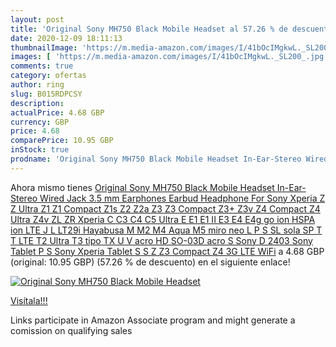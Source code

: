 ```yaml
---
layout: post
title: 'Original Sony MH750 Black Mobile Headset al 57.26 % de descuento'
date: 2020-12-09 18:11:13
thumbnailImage: 'https://m.media-amazon.com/images/I/41bOcIMgkwL._SL200_.jpg'
images: [ 'https://m.media-amazon.com/images/I/41bOcIMgkwL._SL200_.jpg' ]
comments: true
category: ofertas
author: ring
slug: B015RDPCSY
description:
actualPrice: 4.68 GBP
currency: GBP
price: 4.68
comparePrice: 10.95 GBP
inStock: true
prodname: 'Original Sony MH750 Black Mobile Headset In-Ear-Stereo Wired Jack 3.5 mm Earphones Earbud Headphone For Sony Xperia Z Z Ultra Z1 Z1 Compact Z1s Z2 Z2a Z3 Z3 Compact Z3+ Z3v Z4 Compact Z4 Ultra Z4v ZL ZR Xperia C C3 C4 C5 Ultra E E1 E1 II E3 E4 E4g go ion HSPA ion LTE J L LT29i Hayabusa M M2 M4 Aqua M5 miro neo L P S SL sola SP T T LTE T2 Ultra T3 tipo TX U V acro HD SO-03D acro S Sony D 2403 Sony Tablet P S Sony Xperia Tablet S S Z Z3 Compact Z4 3G LTE WiFi'
---
```


Ahora mismo tienes [Original Sony MH750 Black Mobile Headset In-Ear-Stereo Wired Jack 3.5 mm Earphones Earbud Headphone For Sony Xperia Z Z Ultra Z1 Z1 Compact Z1s Z2 Z2a Z3 Z3 Compact Z3+ Z3v Z4 Compact Z4 Ultra Z4v ZL ZR Xperia C C3 C4 C5 Ultra E E1 E1 II E3 E4 E4g go ion HSPA ion LTE J L LT29i Hayabusa M M2 M4 Aqua M5 miro neo L P S SL sola SP T T LTE T2 Ultra T3 tipo TX U V acro HD SO-03D acro S Sony D 2403 Sony Tablet P S Sony Xperia Tablet S S Z Z3 Compact Z4 3G LTE WiFi](https://www.amazon.co.uk/dp/B015RDPCSY/?tag=tolees0a-21) a 4.68 GBP (original: 10.95 GBP) (57.26 %  de descuento) en el siguiente enlace!

[![Original Sony MH750 Black Mobile Headset](https://m.media-amazon.com/images/I/41bOcIMgkwL._SL200_.jpg)](https://www.amazon.co.uk/dp/B015RDPCSY/?tag=tolees0a-21)

[Visítala!!!](https://www.amazon.co.uk/dp/B015RDPCSY/?tag=tolees0a-21)

Links participate in Amazon Associate program and might generate a comission on qualifying sales

